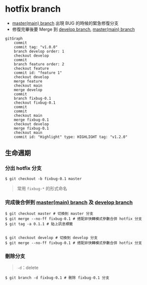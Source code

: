 # hotfix branch
- [master(main) branch](Git%20Flow/master(main)%20branch.md) 出現 BUG 的時候的緊急修復分支
- 修復完畢後要 Merge 到 [develop branch](develop%20branch.md), [master(main) branch](Git%20Flow/master(main)%20branch.md)

```mermaid
gitGraph
	commit
	commit tag: "v1.0.0"
	branch develop order: 1
	checkout develop
	commit
	branch feature order: 2
	checkout feature
	commit id: "feature 1"
	checkout develop
	merge feature
	checkout main
	merge develop
	commit
	branch fixbug-0.1
	checkout fixbug-0.1
	commit
	commit
	checkout main
	merge fixbug-0.1
	checkout develop
	merge fixbug-0.1
	checkout main
	commit id: "Highlight" type: HIGHLIGHT tag: "v1.2.0"
```

## 生命週期
### 分出 hotfix 分支
```shell
$ git checkout -b fixbug-0.1 master
```

>常用 `fixbug-*` 的形式命名


### 完成後合併到 [master(main) branch](Git%20Flow/master(main)%20branch.md) 及 [develop branch](develop%20branch.md)

```shell
$ git checkout master # 切換到 master 分支
$ git merge --no-ff fixbug-0.1 # 搭配非快轉模式參數合併 hotfix 分支
$ git tag -a 0.1.1 # 貼上訊息標籤


$ git checkout develop # 切換到 develop 分支
$ git merge --no-ff fixbug-0.1 # 搭配非快轉模式參數合併 hotfix 分支
```


### 刪除分支
> `-d`：delete

```shell
$ git branch -d fixbug-0.1 # 刪除 fixbug-0.1 分支
```


